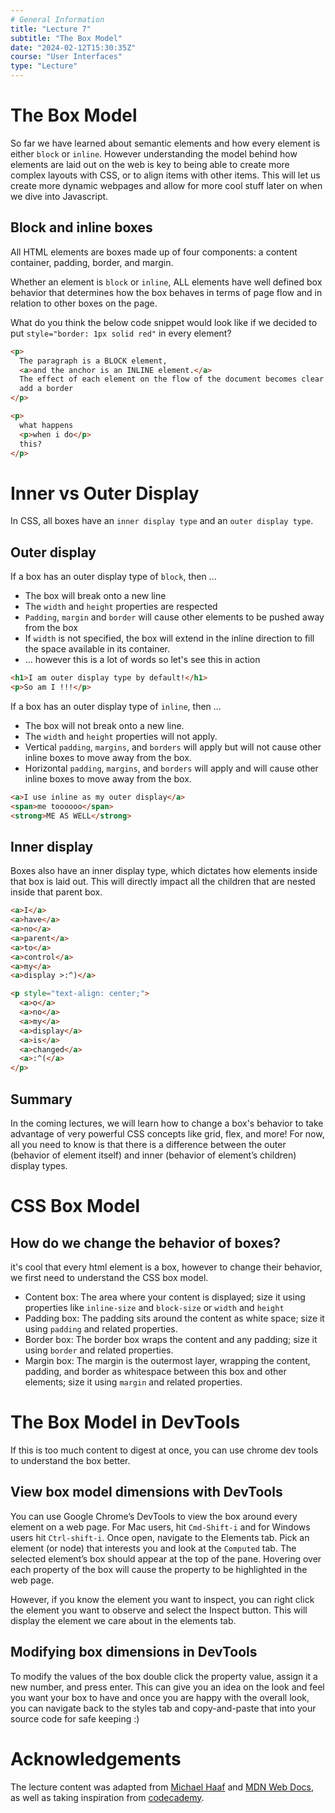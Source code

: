```yaml
---
# General Information
title: "Lecture 7"
subtitle: "The Box Model"
date: "2024-02-12T15:30:35Z"
course: "User Interfaces"
type: "Lecture"
---
```


# The Box Model

So far we have learned about semantic elements and how every element is either `block` or `inline`. However understanding the model behind how elements are laid out on the web is key to being able to create more complex layouts with CSS, or to align items with other items. This will let us create more dynamic webpages and allow for more cool stuff later on when we dive into Javascript.

## Block and inline boxes

All HTML elements are boxes made up of four components: a content container, padding, border, and margin.

Whether an element is `block` or `inline`, ALL elements have well defined box behavior that determines how the box behaves in terms of page flow and in relation to other boxes on the page.

What do you think the below code snippet would look like if we decided to put `style="border: 1px solid red"` in every element?

```html
<p>
  The paragraph is a BLOCK element,
  <a>and the anchor is an INLINE element.</a>
  The effect of each element on the flow of the document becomes clear once we
  add a border
</p>

<p>
  what happens
  <p>when i do</p>
  this?
</p>
```

# Inner vs Outer Display

In CSS, all boxes have an `inner display type` and an `outer display type`.

## Outer display

If a box has an outer display type of `block`, then ...

- The box will break onto a new line
- The `width` and `height` properties are respected
- `Padding`, `margin` and `border` will cause other elements to be pushed away from the box
- If `width` is not specified, the box will extend in the inline direction to fill the space available in its container.
- ... however this is a lot of words so let's see this in action

```html
<h1>I am outer display type by default!</h1>
<p>So am I !!!</p>
```

If a box has an outer display type of `inline`, then ...

- The box will not break onto a new line.
- The `width` and `height` properties will not apply.
- Vertical `padding`, `margins`, and `borders` will apply but will not cause other inline boxes to move away from the box.
- Horizontal `padding`, `margins`, and `borders` will apply and will cause other inline boxes to move away from the box.

```html
<a>I use inline as my outer display</a>
<span>me toooooo</span>
<strong>ME AS WELL</strong>
```

## Inner display

Boxes also have an inner display type, which dictates how elements inside that box is laid out. This will directly impact all the children that are nested inside that parent box.

```html
<a>I</a>
<a>have</a>
<a>no</a>
<a>parent</a>
<a>to</a>
<a>control</a>
<a>my</a>
<a>display >:^)</a>

<p style="text-align: center;">
  <a>o</a>
  <a>no</a>
  <a>my</a>
  <a>display</a>
  <a>is</a>
  <a>changed</a>
  <a>:^(</a>
</p>
```

## Summary

In the coming lectures, we will learn how to change a box's behavior to take advantage of very powerful CSS concepts like grid, flex, and more! For now, all you need to know is that there is a difference between the outer (behavior of element itself) and inner (behavior of element’s children) display types.

# CSS Box Model

## How do we change the behavior of boxes?

it's cool that every html element is a box, however to change their behavior, we first need to understand the CSS box model.

- Content box: The area where your content is displayed; size it using properties like `inline-size` and `block-size` or `width` and `height`
- Padding box: The padding sits around the content as white space; size it using `padding` and related properties.
- Border box: The border box wraps the content and any padding; size it using `border` and related properties.
- Margin box: The margin is the outermost layer, wrapping the content, padding, and border as whitespace between this box and other elements; size it using `margin` and related properties.

# The Box Model in DevTools

If this is too much content to digest at once, you can use chrome dev tools to understand the box better.

## View box model dimensions with DevTools

You can use Google Chrome’s DevTools to view the box around every element on a web page. For Mac users, hit `Cmd-Shift-i` and for Windows users hit `Ctrl-shift-i`. Once open, navigate to the Elements tab. Pick an element (or node) that interests you and look at the `Computed` tab. The selected element’s box should appear at the top of the pane. Hovering over each property of the box will cause the property to be highlighted in the web page.

However, if you know the element you want to inspect, you can right click the element you want to observe and select the Inspect button. This will display the element we care about in the elements tab.

## Modifying box dimensions in DevTools

To modify the values of the box double click the property value, assign it a new number, and press enter. This can give you an idea on the look and feel you want your box to have and once you are happy with the overall look, you can navigate back to the styles tab and copy-and-paste that into your source code for safe keeping :)

# Acknowledgements

The lecture content was adapted from [Michael Haaf](https://michaelhaaf.github.io/2W6-W23/pages/home.html) and [MDN Web Docs](https://developer.mozilla.org/en-US/docs/Learn/CSS/Building_blocks/The_box_model), as well as taking inspiration from [codecademy](https://www.codecademy.com/article/f1-devtools-box-model).
